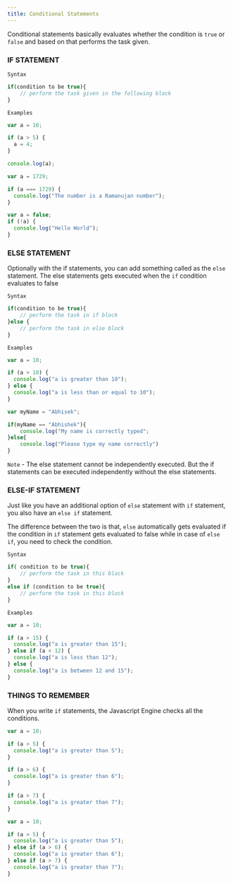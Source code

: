 ```yaml
---
title: Conditional Statements
---
```


Conditional statements basically evaluates whether the condition is `true` or `false` and based on that performs the task given.

### IF STATEMENT

`Syntax`

```jsx
if(condition to be true){
	// perform the task given in the following block
}
```

`Examples`

```jsx
var a = 10;

if (a > 5) {
  a = 4;
}

console.log(a);
```

```jsx
var a = 1729;

if (a === 1729) {
  console.log("The number is a Ramanujan number");
}
```

```jsx
var a = false;
if (!a) {
  console.log("Hello World");
}
```

### ELSE STATEMENT

Optionally with the if statements, you can add something called as the `else` statement. The else statements gets executed when the `if` condition evaluates to false

`Syntax`

```jsx
if(condition to be true){
	// perform the task in if block
}else {
	// perform the task in else block
}
```

`Examples`

```jsx
var a = 10;

if (a > 10) {
  console.log("a is greater than 10");
} else {
  console.log("a is less than or equal to 10");
}
```

```jsx
var myName = "Abhisek";

if(myName == "Abhishek"){
	console.log("My name is correctly typed";
}else{
	console.log("Please type my name correctly")
}
```

`Note` - The else statement cannot be independently executed. But the if statements can be executed independently without the else statements.

### ELSE-IF STATEMENT

Just like you have an additional option of `else` statement with `if` statement, you also have an `else if` statement.

The difference between the two is that, `else` automatically gets evaluated if the condition in `if` statement gets evaluated to false while in case of `else if`, you need to check the condition.

`Syntax`

```jsx
if( condition to be true){
	// perform the task in this block
}
else if (condition to be true){
	// perform the task in this block
}

```

`Examples`

```jsx
var a = 10;

if (a > 15) {
  console.log("a is greater than 15");
} else if (a < 12) {
  console.log("a is less than 12");
} else {
  console.log("a is between 12 and 15");
}
```

### THINGS TO REMEMBER

When you write `if` statements, the Javascript Engine checks all the conditions.

```jsx
var a = 10;

if (a > 5) {
  console.log("a is greater than 5");
}

if (a > 6) {
  console.log("a is greater than 6");
}

if (a > 7) {
  console.log("a is greater than 7");
}
```

```jsx
var a = 10;

if (a > 5) {
  console.log("a is greater than 5");
} else if (a > 6) {
  console.log("a is greater than 6");
} else if (a > 7) {
  console.log("a is greater than 7");
}
```
